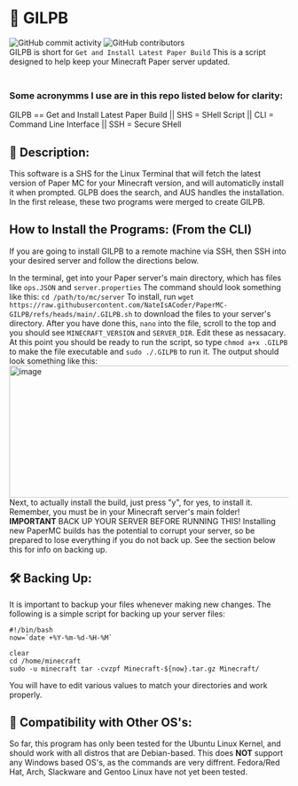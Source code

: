 # 📜 GILPB
![GitHub commit activity](https://img.shields.io/github/commit-activity/m/Nategarstka/PaperMC-Auto-Update-Script)
![GitHub contributors](https://img.shields.io/github/contributors/Nategarstka/PaperMC-Auto-Update-Script)
<br> GILPB is short for ```Get and Install Latest Paper Build``` This is a script designed to help keep your Minecraft Paper server updated. 
### <br> Some acronymms I use are in this repo listed below for clarity:
GILPB == Get and Install Latest Paper Build || SHS = SHell Script || CLI = Command Line Interface || SSH = Secure SHell

## 📝 Description:
This software is a SHS for the Linux Terminal that will fetch the latest version of Paper MC for your Minecraft version, and will automaticlly install it when prompted. GLPB does the search, and AUS handles the installation. In the first release, these two programs were merged to create GILPB.

## How to Install the Programs: (From the CLI)
If you are going to install GILPB to a remote machine via SSH, then SSH into your desired server and follow the directions below.

In the terminal, get into your Paper server's main directory, which has files like ```ops.JSON``` and ```server.properties``` The command should look something like this: ```cd /path/to/mc/server``` To install, run ```wget https://raw.githubusercontent.com/NateIsACoder/PaperMC-GILPB/refs/heads/main/.GILPB.sh``` to download the files to your server's directory. After you have done this, ```nano``` into the file, scroll to the top and you should see ```MINECRAFT_VERSION``` and ```SERVER_DIR```. Edit these as nessacary. At this point you should be ready to run the script, so type ```chmod a+x .GILPB``` to make the file executable and ```sudo ./.GILPB``` to run it. The output should look something like this: 
<br> <img width="1915" height="238" alt="image" src="https://github.com/user-attachments/assets/14f7dcba-f7f5-40c2-92e8-690333c50bf1" />
Next, to actually install the build, just press "y", for yes, to install it. Remember, you must be in your Minecraft server's main folder! <b>IMPORTANT</b> BACK UP YOUR SERVER BEFORE RUNNING THIS! Installing new PaperMC builds has the potential to corrupt your server, so be prepared to lose everything if you do not back up. See the section below this for info on backing up.

## 🛠️ Backing Up: 
It is important to backup your files whenever making new changes. The following is a simple script for backing up your server files: 
```
#!/bin/bash
now=`date +%Y-%m-%d-%H-%M`

clear
cd /home/minecraft
sudo -u minecraft tar -cvzpf Minecraft-${now}.tar.gz Minecraft/
```
You will have to edit various values to match your directories and work properly.

## 🧨 Compatibility with Other OS's:
So far, this program has only been tested for the Ubuntu Linux Kernel, and should work with all distros that are Debian-based. This does <b>NOT</b> support any Windows based OS's, as the commands are very diffrent. Fedora/Red Hat, Arch, Slackware and Gentoo Linux have not yet been tested.
